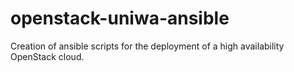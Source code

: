 # openstack-uniwa-ansible
Creation of ansible scripts for the deployment of a high availability OpenStack cloud.
